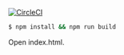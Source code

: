 [![CircleCI](https://circleci.com/gh/kigh-ota/kinnote/tree/master.svg?style=shield)](https://circleci.com/gh/kigh-ota/kinnote/tree/master)

```bash
$ npm install && npm run build
```

Open index.html.
